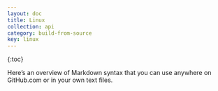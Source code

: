 ```yaml
---
layout: doc
title: Linux
collection: api
category: build-from-source
key: linux
---
```


{:toc}

Here&rsquo;s an overview of Markdown syntax that you can use anywhere on GitHub.com or in your own text files.

